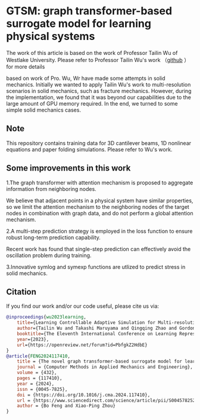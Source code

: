 # GTSM: graph transformer-based surrogate model for learning physical systems

The work of this article is based on the work of Professor Tailin Wu of Westlake University. Please refer to Professor Tailin Wu's work （[github](https://github.com/snap-stanford/lamp/tree/master) ）for more details

based on work of Pro. Wu, Wr have made some attempts in solid mechanics. Initially we wanted to apply Tailin Wu's work to multi-resolution scenarios in solid mechanics, such as fracture mechanics. However, during the implementation, we found that it was beyond our capabilities due to the large amount of GPU memory required. In the end, we turned to some simple solid mechanics cases.

## Note
This repository contains training data for 3D cantilever beams, 1D nonlinear equations and paper folding simulations. Please refer to Wu's work.

## Some improvements in this work

1.The graph transformer with attention mechanism is proposed to aggregate information from neighboring nodes.

We believe that adjacent points in a physical system have similar properties, so we limit the attention mechanism to the neighboring nodes of the target nodes in combination with graph data, and do not perform a global attention mechanism.

2.A multi-step prediction strategy is employed in the loss function to ensure robust long-term prediction capability.

Recent work has found that single-step prediction can effectively avoid the oscillation problem during training.

3.Innovative symlog and symexp functions are utlized to predict stress in solid mechanics.

## Citation
If you find our work and/or our code useful, please cite us via:

```bibtex
@inproceedings{wu2023learning,
    title={Learning Controllable Adaptive Simulation for Multi-resolution Physics},
    author={Tailin Wu and Takashi Maruyama and Qingqing Zhao and Gordon Wetzstein and Jure Leskovec},
    booktitle={The Eleventh International Conference on Learning Representations},
    year={2023},
    url={https://openreview.net/forum?id=PbfgkZ2HdbE}
}
@article{FENG2024117410,
    title = {The novel graph transformer-based surrogate model for learning physical systems},
    journal = {Computer Methods in Applied Mechanics and Engineering},
    volume = {432},
    pages = {117410},
    year = {2024},
    issn = {0045-7825},
    doi = {https://doi.org/10.1016/j.cma.2024.117410},
    url = {https://www.sciencedirect.com/science/article/pii/S0045782524006650},
    author = {Bo Feng and Xiao-Ping Zhou}
}
```
